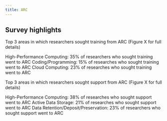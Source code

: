 ```yaml
---
title: ARC
---
```


## Survey highlights

Top 3 areas in which researchers sought training from ARC (Figure X for full details)

High-Performance Computing: 35% of researchers who sought training went to ARC
Coding/Programming:  15% of researches who sought training went to ARC
Cloud Computing:  23% of researches who sought training went to ARC

Top 3 areas in which researchers sought support from ARC (Figure X for full details)

High-Performance Computing: 38% of researches who sought support went to ARC
Active Data Storage: 21% of researches who sought support went to ARC
Data Retention/Deposit/Preservation: 23% of researchers who sought support went to ARC
